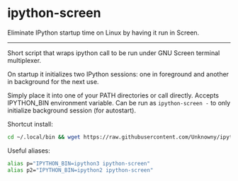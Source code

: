 # ipython-screen
Eliminate IPython startup time on Linux by having it run in Screen.
***

Short script that wraps ipython call to be run under GNU Screen terminal multiplexer.

On startup it initializes two IPython sessions: one in foreground and another in background for the next use.

Simply place it into one of your PATH directories or call directly. Accepts IPYTHON_BIN environment variable. Can be run as `ipython-screen -` to only initialize background session (for autostart).

Shortcut install: 
```bash
cd ~/.local/bin && wget https://raw.githubusercontent.com/Unknowny/ipython-screen/master/ipython-screen && chmod +x ipython-screen
```

Useful aliases:
```bash
alias p="IPYTHON_BIN=ipython3 ipython-screen"
alias p2="IPYTHON_BIN=ipython2 ipython-screen"
```
